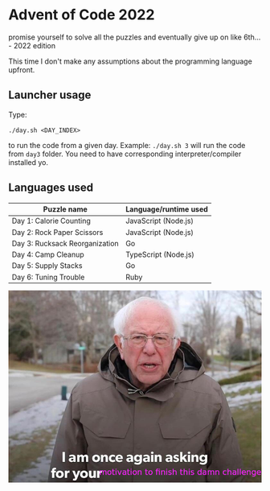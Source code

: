 # Advent of Code 2022

promise yourself to solve all the puzzles and eventually give up on like 6th... - 2022 edition

This time I don't make any assumptions about the programming language upfront.

## Launcher usage

Type:

```
./day.sh <DAY_INDEX>
```

to run the code from a given day. Example: `./day.sh 3` will run the code from `day3` folder. You need to have corresponding interpreter/compiler installed yo.

## Languages used


| Puzzle name | Language/runtime used |
| ------------- | ------------- |
| Day 1: Calorie Counting  | JavaScript (Node.js) |
| Day 2: Rock Paper Scissors  | JavaScript (Node.js) |
| Day 3: Rucksack Reorganization  | Go |
| Day 4: Camp Cleanup  | TypeScript (Node.js) |
| Day 5: Supply Stacks  | Go |
| Day 6: Tuning Trouble  | Ruby |

![Bernie Sanders meme](bernie.png)

